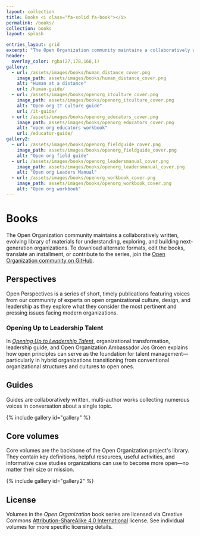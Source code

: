 ```yaml
---
layout: collection
title: Books <i class="fa-solid fa-book"></i>	
permalink: /books/
collection: books
layout: splash

entries_layout: grid
excerpt: "The Open Organization community maintains a collaboratively written,  evolving library of materials for understanding, exploring, and building next-generation organizations."
header:
  overlay_color: rgba(27,178,168,1)
gallery:
  - url: /assets/images/books/human_distance_cover.png
    image_path: assets/images/books/human_distance_cover.png
    alt: "Human at a distance"
    url: /human-guide/
  - url: /assets/images/books/openorg_itculture_cover.png
    image_path: assets/images/books/openorg_itculture_cover.png
    alt: "Open org IT culture guide"
    url: /it-guide/
  - url: /assets/images/books/openorg_educators_cover.png
    image_path: assets/images/books/openorg_educators_cover.png
    alt: "open org educators workbook"
    url: /educator-guide/
gallery2:
  - url: /assets/images/books/openorg_fieldguide_cover.png
    image_path: assets/images/books/openorg_fieldguide_cover.png
    alt: "Open org field guide"
  - url: /assets/images/books/openorg_leadersmanual_cover.png
    image_path: assets/images/books/openorg_leadersmanual_cover.png
    alt: "Open org Leaders Manual"
  - url: /assets/images/books/openorg_workbook_cover.png
    image_path: assets/images/books/openorg_workbook_cover.png
    alt: "Open org workbook"
---
```


# Books
The Open Organization community maintains a collaboratively written,  evolving library of materials for understanding, exploring, and building next-generation organizations. To download alternate formats, edit the books, translate an installment, or contribute to the series, join the [Open Organization community on GitHub](https://github.com/open-organization).

## Perspectives
Open Perspectives is a series of short, timely publications featuring voices from our community of experts on open organizational culture, design, and leadership as they explore what they consider the most pertinent and pressing issues facing modern organizations.

### Opening Up to Leadership Talent
In [*Opening Up to Leadership Talent*](https://github.com/open-organization/open-perspectives/raw/main/opening-up-to-leadership-talent/opening-up-to-leadership-talent.pdf), organizational transformation, leadership guide, and Open Organization Ambassador Jos Groen explains how open principles can serve as the foundation for talent management—particularly in hybrid organizations transitioning from conventional organizational structures and cultures to open ones.

## Guides
Guides are collaboratively written, multi-author works collecting numerous voices in conversation about a single topic.

{% include gallery id="gallery" %}

## Core volumes

Core volumes are the backbone of the Open Organization project's library. They contain key definitions, helpful resources, useful activities, and informative case studies organizations can use to become more open—no matter their size or mission.

{% include gallery id="gallery2" %}

## License
Volumes in the *Open Organization* book series are licensed via Creative Commons [Attribution-ShareAlike 4.0 International](https://creativecommons.org/licenses/by-sa/4.0/) license. See individual volumes for more specific licensing details.